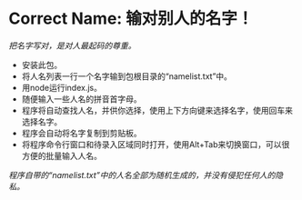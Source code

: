 # Correct Name: 输对别人的名字！
*把名字写对，是对人最起码的尊重。*

 - 安装此包。
 - 将人名列表一行一个名字输到包根目录的“namelist.txt”中。
 - 用node运行index.js。
 - 随便输入一些人名的拼音首字母。
 - 程序将自动查找人名，并供你选择，使用上下方向键来选择名字，使用回车来选择名字。
 - 程序会自动将名字复制到剪贴板。
 - 将程序命令行窗口和待录入区域同时打开，使用Alt+Tab来切换窗口，可以很方便的批量输入人名。

*程序自带的“namelist.txt”中的人名全部为随机生成的，并没有侵犯任何人的隐私。*
